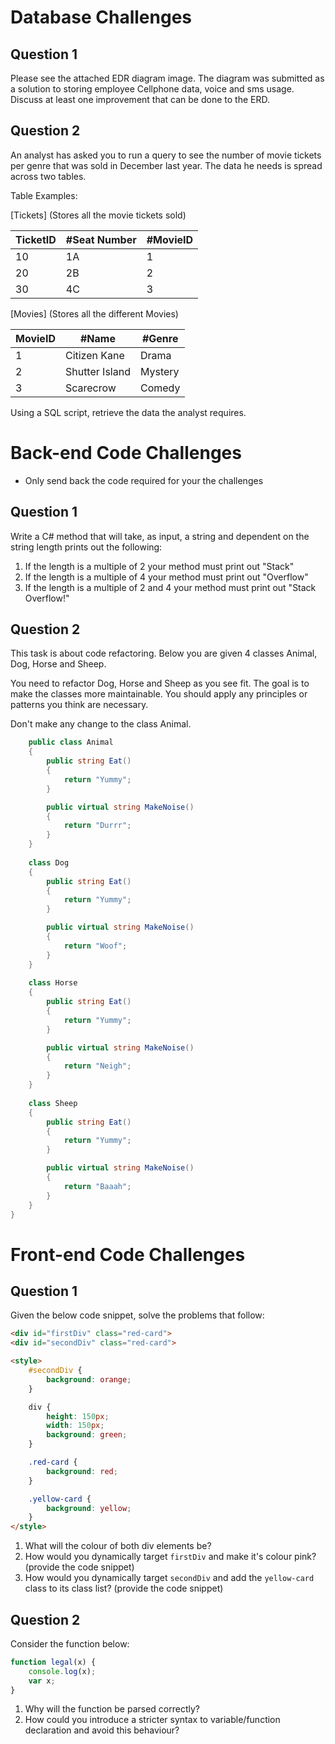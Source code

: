 # Database Challenges

## Question 1

Please see the attached EDR diagram image. The diagram was submitted as a solution to storing employee Cellphone data, voice and sms usage.
Discuss at least one improvement that can be done to the ERD.

## Question 2

An analyst has asked you to run a query to see the number of movie tickets per genre that was sold in December last year. The data he needs is spread across two tables.


Table Examples:


[Tickets] (Stores all the movie tickets sold) 


TicketID	| #Seat Number | #MovieID
--- | --- | --- |
10 | 1A | 1
20 | 2B | 2
30 | 4C | 3


[Movies] (Stores all the different Movies)


MovieID	| #Name | #Genre 
--- | --- | --- |
1	| Citizen Kane | Drama
2 | Shutter Island | Mystery
3 | Scarecrow | Comedy


Using a SQL script, retrieve the data the analyst requires.

# Back-end Code Challenges
* Only send back the code required for your the challenges

## Question 1

Write a C# method that will take, as input, a string and dependent on the string length prints out the following:
1. If the length is a multiple of 2 your method must print out "Stack"
2. If the length is a multiple of 4 your method must print out "Overflow"
3. If the length is a multiple of 2 and 4 your method must print out "Stack Overflow!"

## Question 2
This task is about code refactoring. Below you are given 4 classes Animal, Dog, Horse and Sheep.

You need to refactor Dog, Horse and Sheep as you see fit. The goal is to make the classes more maintainable. You should apply any principles or patterns you think are necessary.

Don't make any change to the class Animal.

```csharp
    public class Animal
    {
        public string Eat()
        {
            return "Yummy";
        }

        public virtual string MakeNoise()
        {
            return "Durrr";
        }
    }
    
    class Dog
    {
        public string Eat()
        {
            return "Yummy";
        }

        public virtual string MakeNoise()
        {
            return "Woof";
        }
    }
    
    class Horse
    {
        public string Eat()
        {
            return "Yummy";
        }

        public virtual string MakeNoise()
        {
            return "Neigh";
        }
    }
    
    class Sheep
    {
        public string Eat()
        {
            return "Yummy";
        }

        public virtual string MakeNoise()
        {
            return "Baaah";
        }
    }
}

```
# Front-end Code Challenges

## Question 1
Given the below code snippet, solve the problems that follow:

```html
<div id="firstDiv" class="red-card">
<div id="secondDiv" class="red-card">

<style>
    #secondDiv {
        background: orange;
    }

    div {
        height: 150px;
        width: 150px;
        background: green;
    }

    .red-card {
        background: red;
    }

    .yellow-card {
        background: yellow;
    }
</style>
```

1. What will the colour of both div elements be?
2. How would you dynamically target ```firstDiv``` and make it's colour pink? (provide the code snippet)
3. How would you dynamically target ```secondDiv``` and add the ```yellow-card``` class to its class list? (provide the code snippet)

## Question 2
Consider the function below:

```javascript
function legal(x) {
    console.log(x);
    var x;
}
```

1. Why will the function be parsed correctly? 
2. How could you introduce a stricter syntax to variable/function declaration and avoid this behaviour?
